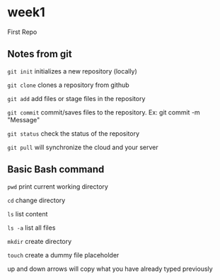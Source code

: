 # week1
First Repo

## Notes from git

`git init` initializes a new repository (locally)

`git clone` clones a repository from github

`git add` add files or stage files in the repository

`git commit` commit/saves files to the repository.  Ex: git commit -m "Message" <FILES>
  
 `git status` check the status of the repository
 
 `git pull` will synchronize the cloud and your server
 
 ## Basic Bash command
 
 `pwd` print current working directory
 
 `cd` change directory
 
 `ls` list content
 
 `ls -a` list all files
 
 `mkdir` create directory
 
 `touch` create a dummy file placeholder
 
 up and down arrows will copy what you have already typed previously
 
 
